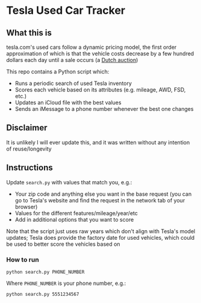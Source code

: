 # Tesla Used Car Tracker

## What this is

tesla.com's used cars follow a dynamic pricing model, the first order approximation
of which is that the vehicle costs decrease by a few hundred dollars each day
until a sale occurs (a [Dutch auction](https://en.wikipedia.org/wiki/Dutch_auction))

This repo contains a Python script which:
- Runs a periodic search of used Tesla inventory
- Scores each vehicle based on its attributes (e.g. mileage, AWD, FSD, etc.)
- Updates an iCloud file with the best values
- Sends an iMessage to a phone number whenever the best one changes

## Disclaimer

It is unlikely I will ever update this, and it was written without any intention
of reuse/longevity

## Instructions

Update `search.py` with values that match you, e.g.:

- Your zip code and anything else you want in the base request (you can go to
Tesla's website and find the request in the network tab of your browser)
- Values for the different features/mileage/year/etc
- Add in additional options that you want to score

Note that the script just uses raw years which don't align with Tesla's model
updates; Tesla does provide the factory date for used vehicles, which could
be used to better score the vehicles based on

### How to run
```
python search.py PHONE_NUMBER
```

Where `PHONE_NUMBER` is your phone number, e.g.:

```
python search.py 5551234567
```
